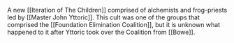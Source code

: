 

A new [[Iteration of The Children]] comprised of alchemists and frog-priests led by [[Master John Yttoric]]. This cult was one of the groups that comprised the [[Foundation Elimination Coalition]], but it is unknown what happened to it after Yttoric took over the Coalition from [[Bowe]].